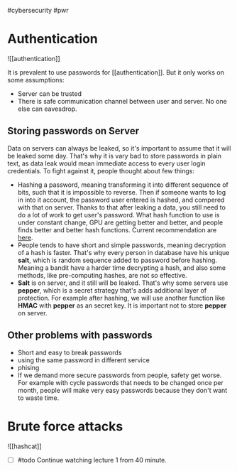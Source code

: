 #cybersecurity #pwr 

# Authentication
![[authentication]]

It is prevalent to use passwords for [[authentication]]. But it only works on some assumptions:
- Server can be trusted
- There is safe communication channel between user and server. No one else can eavesdrop.
## Storing passwords on Server

Data on servers can always be leaked, so it's important to assume that it will be leaked some day. That's why it is vary bad to store passwords in plain text, as data leak would mean immediate access to every user login credentials. To fight against it, people thought about few things:
- Hashing a password, meaning transforming it into different sequence of bits, such that it is impossible to reverse. Then if someone wants to log in into it account, the password user entered is hashed, and compered with that on server. Thanks to that after leaking a data, you still need to do a lot of work to get user's password. What hash function to use is under constant change, GPU are getting better and better, and people finds better and better hash functions. Current recommendation are [here](https://cheatsheetseries.owasp.org/cheatsheets/Password_Storage_Cheat_Sheet.html).
- People tends to have short and simple passwords, meaning decryption of a hash is faster. That's why every person in database have his unique **salt**, which is random sequence added to password before hashing. Meaning a bandit have a harder time decrypting a hash, and also some methods, like pre-computing hashes, are not so effective.
- **Salt** is on server, and it still will be leaked. That's why some servers use **pepper**, which is a secret strategy that's adds additional layer of protection. For example after hashing, we will use another function like **HMAC** with **pepper** as an secret key. It is important not to store **pepper** on server. 
## Other problems with passwords
- Short and easy to break passwords
- using the same password in different service
- phising
- If we demand more secure passwords from people, safety get worse. For example with cycle passwords that needs to be changed once per month, people will make very easy passwords because they don't want to waste time.
# Brute force attacks
![[hashcat]]


- [ ] #todo Continue watching lecture 1 from 40 minute.